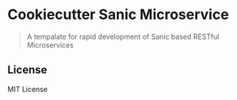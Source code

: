 # Cookiecutter Sanic Microservice

> A tempalate for rapid development of Sanic based RESTful Microservices

## License

MIT License
